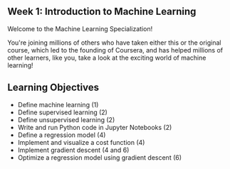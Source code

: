 ## Week 1: Introduction to Machine Learning

Welcome to the Machine Learning Specialization! 

You're joining millions of others who have taken either this or the original course, which led to the founding of Coursera, and has helped millions of other learners, like you, take a look at the exciting world of machine learning!

## Learning Objectives

* Define machine learning (1)
* Define supervised learning (2)
* Define unsupervised learning (2)
* Write and run Python code in Jupyter Notebooks (2)
* Define a regression model (4)
* Implement and visualize a cost function (4)
* Implement gradient descent (4 and 6)
* Optimize a regression model using gradient descent (6)